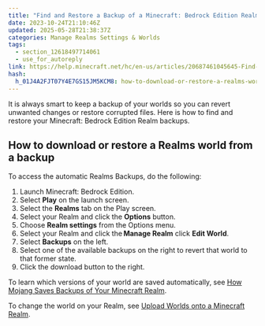 ```yaml
---
title: "Find and Restore a Backup of a Minecraft: Bedrock Edition Realm"
date: 2023-10-24T21:10:46Z
updated: 2025-05-28T21:38:37Z
categories: Manage Realms Settings & Worlds
tags:
  - section_12618497714061
  - use_for_autoreply
link: https://help.minecraft.net/hc/en-us/articles/20687461045645-Find-and-Restore-a-Backup-of-a-Minecraft-Bedrock-Edition-Realm
hash:
  h_01J4A2FJT07Y4E7GS15JM5KCM8: how-to-download-or-restore-a-realms-world-from-a-backup
---
```


It is always smart to keep a backup of your worlds so you can revert unwanted changes or restore corrupted files. Here is how to find and restore your Minecraft: Bedrock Edition Realm backups.

## How to download or restore a Realms world from a backup

To access the automatic Realms Backups, do the following:

1.  Launch Minecraft: Bedrock Edition.
2.  Select **Play** on the launch screen.
3.  Select the **Realms** tab on the Play screen.
4.  Select your Realm and click the **Options** button.
5.  Choose **Realm settings** from the Options menu.
6.  Select your Realm and click the **Manage Realm** click **Edit World**.
7.  Select **Backups** on the left.
8.  Select one of the available backups on the right to revert that world to that former state.
9.  Click the download button to the right.

To learn which versions of your world are saved automatically, see [How Mojang Saves Backups of Your Minecraft Realm](./How-Mojang-Saves-Backups-for-Your-Minecraft-Realm.md).

To change the world on your Realm, see [Upload Worlds onto a Minecraft Realm](./Upload-Worlds-onto-a-Minecraft-Realm.md).
